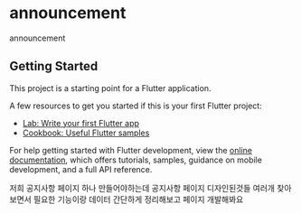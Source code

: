 # announcement

announcement

## Getting Started

This project is a starting point for a Flutter application.

A few resources to get you started if this is your first Flutter project:

- [Lab: Write your first Flutter app](https://docs.flutter.dev/get-started/codelab)
- [Cookbook: Useful Flutter samples](https://docs.flutter.dev/cookbook)

For help getting started with Flutter development, view the
[online documentation](https://docs.flutter.dev/), which offers tutorials,
samples, guidance on mobile development, and a full API reference.

저희 공지사항 페이지 하나 만들어야하는데
공지사항 페이지 디자인된것들 여러개 찾아보면서
필요한 기능이랑 데이터 간단하게 정리해보고
페이지 개발해봐요
